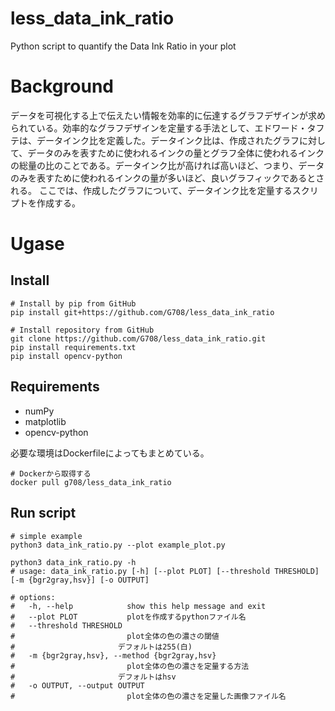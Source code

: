 # less_data_ink_ratio
Python script to quantify the Data Ink Ratio in your plot

# Background
データを可視化する上で伝えたい情報を効率的に伝達するグラフデザインが求められている。効率的なグラフデザインを定量する手法として、エドワード・タフテは、データインク比を定義した。データインク比は、作成されたグラフに対して、データのみを表すために使われるインクの量とグラフ全体に使われるインクの総量の比のことである。データインク比が高ければ高いほど、つまり、データのみを表すために使われるインクの量が多いほど、良いグラフィックであるとされる。
ここでは、作成したグラフについて、データインク比を定量するスクリプトを作成する。

# Ugase

## Install

```
# Install by pip from GitHub
pip install git+https://github.com/G708/less_data_ink_ratio

# Install repository from GitHub
git clone https://github.com/G708/less_data_ink_ratio.git
pip install requirements.txt
pip install opencv-python
```


## Requirements
- numPy
- matplotlib
- opencv-python

必要な環境はDockerfileによってもまとめている。
```
# Dockerから取得する
docker pull g708/less_data_ink_ratio
```

## Run script
```
# simple example
python3 data_ink_ratio.py --plot example_plot.py	

python3 data_ink_ratio.py -h
# usage: data_ink_ratio.py [-h] [--plot PLOT] [--threshold THRESHOLD] [-m {bgr2gray,hsv}] [-o OUTPUT]

# options:
#   -h, --help            show this help message and exit
#   --plot PLOT           plotを作成するpythonファイル名
#   --threshold THRESHOLD
#                         plot全体の色の濃さの閾値
# 						デフォルトは255(白)
#   -m {bgr2gray,hsv}, --method {bgr2gray,hsv}
#                         plot全体の色の濃さを定量する方法
# 						デフォルトはhsv
#   -o OUTPUT, --output OUTPUT
#                         plot全体の色の濃さを定量した画像ファイル名

```


